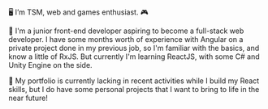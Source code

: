 🖥️ I’m TSM, web and games enthusiast. 🎮

🌱 I'm a junior front-end developer aspiring to become a full-stack web developer. I have some months worth of experience with Angular on a private project done in my previous job, so I'm familiar with the basics, and know a little of RxJS. But currently I'm learning ReactJS, with some C# and Unity Engine on the side.

🧠 My portfolio is currently lacking in recent activities while I build my React skills, but I do have some personal projects that I want to bring to life in the near future!


